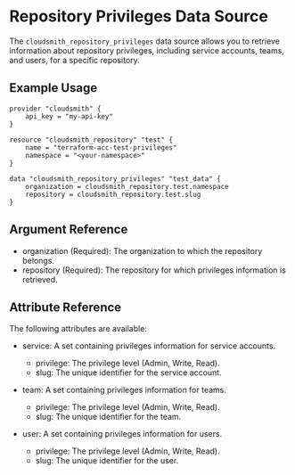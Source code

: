 # Repository Privileges Data Source

The `cloudsmith_repository_privileges` data source allows you to retrieve information about repository privileges, including service accounts, teams, and users, for a specific repository.

## Example Usage

```hcl
provider "cloudsmith" {
	api_key = "my-api-key"
}

resource "cloudsmith_repository" "test" {
	name = "terraform-acc-test-privileges"
	namespace = "<your-namespace>"
}

data "cloudsmith_repository_privileges" "test_data" {
	organization = cloudsmith_repository.test.namespace
	repository = cloudsmith_repository.test.slug
}
```

## Argument Reference

* organization (Required): The organization to which the repository belongs.
* repository (Required): The repository for which privileges information is retrieved.

## Attribute Reference

The following attributes are available:

* service: A set containing privileges information for service accounts.
	* privilege: The privilege level (Admin, Write, Read).
	* slug: The unique identifier for the service account.

* team: A set containing privileges information for teams.
	* privilege: The privilege level (Admin, Write, Read).
	* slug: The unique identifier for the team.

* user: A set containing privileges information for users.
	* privilege: The privilege level (Admin, Write, Read).
	* slug: The unique identifier for the user.
